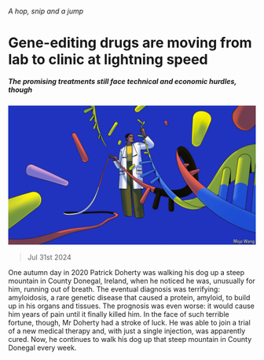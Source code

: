 ###### A hop, snip and a jump

# Gene-editing drugs are moving from lab to clinic at lightning speed 

##### The promising treatments still face technical and economic hurdles, though 

![image](images/20240803_STD001.jpg) 

> Jul 31st 2024 

One autumn day in 2020 Patrick Doherty was walking his dog up a steep mountain in County Donegal, Ireland, when he noticed he was, unusually for him, running out of breath. The eventual diagnosis was terrifying: amyloidosis, a rare genetic disease that caused a protein, amyloid, to build up in his organs and tissues. The prognosis was even worse: it would cause him years of pain until it finally killed him. In the face of such terrible fortune, though, Mr Doherty had a stroke of luck. He was able to join a trial of a new medical therapy and, with just a single injection, was apparently cured. Now, he continues to walk his dog up that steep mountain in County Donegal every week.

